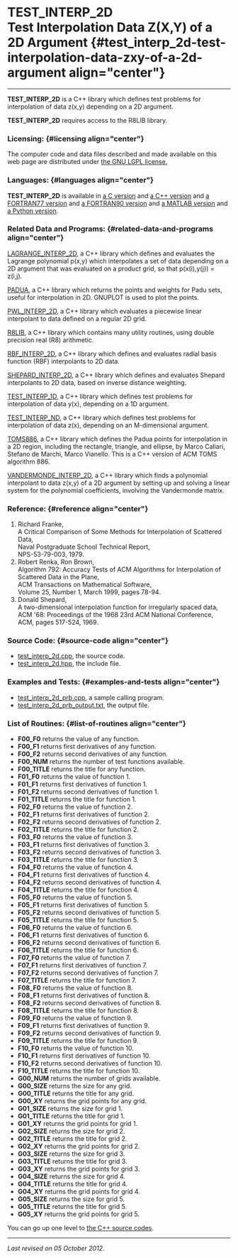 TEST\_INTERP\_2D\
Test Interpolation Data Z(X,Y) of a 2D Argument {#test_interp_2d-test-interpolation-data-zxy-of-a-2d-argument align="center"}
===============================================

------------------------------------------------------------------------

**TEST\_INTERP\_2D** is a C++ library which defines test problems for
interpolation of data z(x,y) depending on a 2D argument.

**TEST\_INTERP\_2D** requires access to the R8LIB library.

### Licensing: {#licensing align="center"}

The computer code and data files described and made available on this
web page are distributed under [the GNU LGPL
license.](../../txt/gnu_lgpl.txt)

### Languages: {#languages align="center"}

**TEST\_INTERP\_2D** is available in [a C
version](../../c_src/test_interp_2d/test_interp_2d.html) and [a C++
version](../../cpp_src/test_interp_2d/test_interp_2d.html) and [a
FORTRAN77 version](../../f77_src/test_interp_2d/test_interp_2d.html) and
[a FORTRAN90 version](../../f_src/test_interp_2d/test_interp_2d.html)
and [a MATLAB version](../../m_src/test_interp_2d/test_interp_2d.html)
and [a Python version](../../py_src/test_interp_2d/test_interp_2d.html).

### Related Data and Programs: {#related-data-and-programs align="center"}

[LAGRANGE\_INTERP\_2D](../../cpp_src/lagrange_interp_2d/lagrange_interp_2d.html),
a C++ library which defines and evaluates the Lagrange polynomial p(x,y)
which interpolates a set of data depending on a 2D argument that was
evaluated on a product grid, so that p(x(i),y(j)) = z(i,j).

[PADUA](../../cpp_src/padua/padua.html), a C++ library which returns the
points and weights for Padu sets, useful for interpolation in 2D.
GNUPLOT is used to plot the points.

[PWL\_INTERP\_2D](../../cpp_src/pwl_interp_2d/pwl_interp_2d.html), a C++
library which evaluates a piecewise linear interpolant to data defined
on a regular 2D grid.

[R8LIB](../../cpp_src/r8lib/r8lib.html), a C++ library which contains
many utility routines, using double precision real (R8) arithmetic.

[RBF\_INTERP\_2D](../../cpp_src/rbf_interp_2d/rbf_interp_2d.html), a C++
library which defines and evaluates radial basis function (RBF)
interpolants to 2D data.

[SHEPARD\_INTERP\_2D](../../cpp_src/shepard_interp_2d/shepard_interp_2d.html),
a C++ library which defines and evaluates Shepard interpolants to 2D
data, based on inverse distance weighting.

[TEST\_INTERP\_1D](../../cpp_src/test_interp_1d/test_interp_1d.html), a
C++ library which defines test problems for interpolation of data y(x),
depending on a 1D argument.

[TEST\_INTERP\_ND](../../cpp_src/test_interp_nd/test_interp_nd.html), a
C++ library which defines test problems for interpolation of data z(x),
depending on an M-dimensional argument.

[TOMS886](../../cpp_src/toms886/toms886.html), a C++ library which
defines the Padua points for interpolation in a 2D region, including the
rectangle, triangle, and ellipse, by Marco Caliari, Stefano de Marchi,
Marco Vianello. This is a C++ version of ACM TOMS algorithm 886.

[VANDERMONDE\_INTERP\_2D](../../cpp_src/vandermonde_interp_2d/vandermonde_interp_2d.html),
a C++ library which finds a polynomial interpolant to data z(x,y) of a
2D argument by setting up and solving a linear system for the polynomial
coefficients, involving the Vandermonde matrix.

### Reference: {#reference align="center"}

1.  Richard Franke,\
    A Critical Comparison of Some Methods for Interpolation of Scattered
    Data,\
    Naval Postgraduate School Technical Report,\
    NPS-53-79-003, 1979.
2.  Robert Renka, Ron Brown,\
    Algorithm 792: Accuracy Tests of ACM Algorithms for Interpolation of
    Scattered Data in the Plane,\
    ACM Transactions on Mathematical Software,\
    Volume 25, Number 1, March 1999, pages 78-94.
3.  Donald Shepard,\
    A two-dimensional interpolation function for irregularly spaced
    data,\
    ACM '68: Proceedings of the 1968 23rd ACM National Conference,\
    ACM, pages 517-524, 1969.

### Source Code: {#source-code align="center"}

-   [test\_interp\_2d.cpp](test_interp_2d.cpp), the source code.
-   [test\_interp\_2d.hpp](test_interp_2d.hpp), the include file.

### Examples and Tests: {#examples-and-tests align="center"}

-   [test\_interp\_2d\_prb.cpp](test_interp_2d_prb.cpp), a sample
    calling program.
-   [test\_interp\_2d\_prb\_output.txt](test_interp_2d_prb_output.txt),
    the output file.

### List of Routines: {#list-of-routines align="center"}

-   **F00\_F0** returns the value of any function.
-   **F00\_F1** returns first derivatives of any function.
-   **F00\_F2** returns second derivatives of any function.
-   **F00\_NUM** returns the number of test functions available.
-   **F00\_TITLE** returns the title for any function.
-   **F01\_F0** returns the value of function 1.
-   **F01\_F1** returns first derivatives of function 1.
-   **F01\_F2** returns second derivatives of function 1.
-   **F01\_TITLE** returns the title for function 1.
-   **F02\_F0** returns the value of function 2.
-   **F02\_F1** returns first derivatives of function 2.
-   **F02\_F2** returns second derivatives of function 2.
-   **F02\_TITLE** returns the title for function 2.
-   **F03\_F0** returns the value of function 3.
-   **F03\_F1** returns first derivatives of function 3.
-   **F03\_F2** returns second derivatives of function 3.
-   **F03\_TITLE** returns the title for function 3.
-   **F04\_F0** returns the value of function 4.
-   **F04\_F1** returns first derivatives of function 4.
-   **F04\_F2** returns second derivatives of function 4.
-   **F04\_TITLE** returns the title for function 4.
-   **F05\_F0** returns the value of function 5.
-   **F05\_F1** returns first derivatives of function 5.
-   **F05\_F2** returns second derivatives of function 5.
-   **F05\_TITLE** returns the title for function 5.
-   **F06\_F0** returns the value of function 6.
-   **F06\_F1** returns first derivatives of function 6.
-   **F06\_F2** returns second derivatives of function 6.
-   **F06\_TITLE** returns the title for function 6.
-   **F07\_F0** returns the value of function 7.
-   **F07\_F1** returns first derivatives of function 7.
-   **F07\_F2** returns second derivatives of function 7.
-   **F07\_TITLE** returns the title for function 7.
-   **F08\_F0** returns the value of function 8.
-   **F08\_F1** returns first derivatives of function 8.
-   **F08\_F2** returns second derivatives of function 8.
-   **F08\_TITLE** returns the title for function 8.
-   **F09\_F0** returns the value of function 9.
-   **F09\_F1** returns first derivatives of function 9.
-   **F09\_F2** returns second derivatives of function 9.
-   **F09\_TITLE** returns the title for function 9.
-   **F10\_F0** returns the value of function 10.
-   **F10\_F1** returns first derivatives of function 10.
-   **F10\_F2** returns second derivatives of function 10.
-   **F10\_TITLE** returns the title for function 10.
-   **G00\_NUM** returns the number of grids available.
-   **G00\_SIZE** returns the size for any grid.
-   **G00\_TITLE** returns the title for any grid.
-   **G00\_XY** returns the grid points for any grid.
-   **G01\_SIZE** returns the size for grid 1.
-   **G01\_TITLE** returns the title for grid 1.
-   **G01\_XY** returns the grid points for grid 1.
-   **G02\_SIZE** returns the size for grid 2.
-   **G02\_TITLE** returns the title for grid 2.
-   **G02\_XY** returns the grid points for grid 2.
-   **G03\_SIZE** returns the size for grid 3.
-   **G03\_TITLE** returns the title for grid 3.
-   **G03\_XY** returns the grid points for grid 3.
-   **G04\_SIZE** returns the size for grid 4.
-   **G04\_TITLE** returns the title for grid 4.
-   **G04\_XY** returns the grid points for grid 4.
-   **G05\_SIZE** returns the size for grid 5.
-   **G05\_TITLE** returns the title for grid 5.
-   **G05\_XY** returns the grid points for grid 5.

You can go up one level to [the C++ source codes](../cpp_src.html).

------------------------------------------------------------------------

*Last revised on 05 October 2012.*
